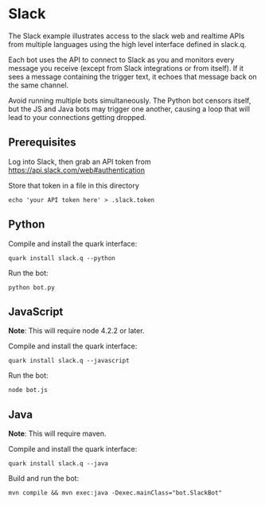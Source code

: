 # Slack

The Slack example illustrates access to the slack web and realtime
APIs from multiple languages using the high level interface defined in
slack.q.

Each bot uses the API to connect to Slack as you and monitors every
message you receive (except from Slack integrations or from
itself). If it sees a message containing the trigger text, it echoes
that message back on the same channel.

Avoid running multiple bots simultaneously. The Python bot censors
itself, but the JS and Java bots may trigger one another, causing a
loop that will lead to your connections getting dropped.

## Prerequisites

Log into Slack, then grab an API token from https://api.slack.com/web#authentication

Store that token in a file in this directory

    echo 'your API token here' > .slack.token


## Python

Compile and install the quark interface:

    quark install slack.q --python

Run the bot:

    python bot.py


## JavaScript

**Note**: This will require node 4.2.2 or later.

Compile and install the quark interface:

    quark install slack.q --javascript

Run the bot:

    node bot.js


## Java

**Note**: This will require maven.

Compile and install the quark interface:

    quark install slack.q --java

Build and run the bot:

    mvn compile && mvn exec:java -Dexec.mainClass="bot.SlackBot"
